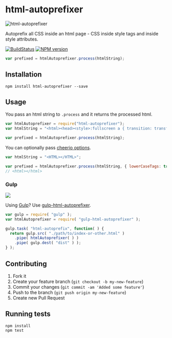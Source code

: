 # html-autoprefixer

![html-autoprefixer](../master/html-autoprefixer.png?raw=true)

Autoprefix all CSS inside an html page - CSS inside style tags and inside style attributes.

[![BuildStatus](https://travis-ci.org/Rebelmail/html-autoprefixer.png?branch=master)](https://travis-ci.org/Rebelmail/html-autoprefixer)
[![NPM version](https://badge.fury.io/js/html-autoprefixer.png)](http://badge.fury.io/js/html-autoprefixer)

```javascript
var prefixed = htmlAutoprefixer.process(htmlString);
```

## Installation

```
npm install html-autoprefixer --save
```

## Usage

You pass an html string to `.process` and it returns the processed html.

```javascript
var htmlAutoprefixer = require("html-autoprefixer");
var htmlString = "<html><head><style>:fullscreen a { transition: transform 1s; }</style></head><body><h1 style='font-feature-settings: \"liga\", \"dlig\";'>Hello</h1></body></html>";

var prefixed = htmlAutoprefixer.process(htmlString);
```

You can optionally pass [cheerio options](https://github.com/cheeriojs/cheerio#loading).

```javascript
var htmlString = "<HTML></HTML>";

var prefixed = htmlAutoprefixer.process(htmlString, { lowerCaseTags: true } );
// <html></html>
```

### Gulp

[![](https://raw.githubusercontent.com/RebelMail/gulp-html-autoprefixer/master/gulp-html-autoprefixer.png)](https://github.com/RebelMail/gulp-html-autoprefixer)

Using [Gulp](http://gulpjs.com)? Use [gulp-html-autoprefixer](https://github.com/RebelMail/gulp-html-autoprefixer).

```javascript
var gulp = require( "gulp" );
var htmlAutoprefixer = require( "gulp-html-autoprefixer" );

gulp.task( "html-autoprefix", function( ) {
  return gulp.src( "./path/to/index-or-other.html" )
    .pipe( htmlAutoprefixer( ) )
    .pipe( gulp.dest( "dist" ) );
} );
```

## Contributing

1. Fork it
2. Create your feature branch (`git checkout -b my-new-feature`)
3. Commit your changes (`git commit -am 'Added some feature'`)
4. Push to the branch (`git push origin my-new-feature`)
5. Create new Pull Request

## Running tests

```
npm install
npm test
```
